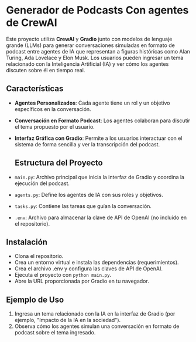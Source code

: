 # Generador de Podcasts Con agentes de CrewAI

Este proyecto utiliza **CrewAI** y **Gradio** junto con modelos de lenguaje grande (LLMs) para generar conversaciones simuladas en formato de podcast entre agentes de IA que representan a figuras históricas como Alan Turing, Ada Lovelace y Elon Musk. Los usuarios pueden ingresar un tema relacionado con la Inteligencia Artificial (IA) y ver cómo los agentes discuten sobre él en tiempo real.

## Características

- **Agentes Personalizados**: Cada agente tiene un rol y un objetivo específicos en la conversación.
- **Conversación en Formato Podcast**: Los agentes colaboran para discutir el tema propuesto por el usuario.
- **Interfaz Gráfica con Gradio**: Permite a los usuarios interactuar con el sistema de forma sencilla y ver la transcripción del podcast.

  ## Estructura del Proyecto

- `main.py`: Archivo principal que inicia la interfaz de Gradio y coordina la ejecución del podcast.
- `agents.py`: Define los agentes de IA con sus roles y objetivos.
- `tasks.py`: Contiene las tareas que guían la conversación.
- `.env`: Archivo para almacenar la clave de API de OpenAI (no incluido en el repositorio).


## Instalación

- Clona el repositorio.
- Crea un entorno virtual e instala las dependencias (requerimientos).
- Crea el archivo .env y configura las claves de API de OpenAI.
- Ejecuta el proyecto con `python main.py`.
- Abre la URL proporcionada por Gradio en tu navegador.

## Ejemplo de Uso

1. Ingresa un tema relacionado con la IA en la interfaz de Gradio (por ejemplo, "Impacto de la IA en la sociedad").
2. Observa cómo los agentes simulan una conversación en formato de podcast sobre el tema ingresado.

